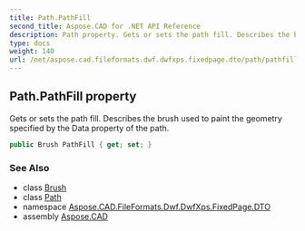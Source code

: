 ```yaml
---
title: Path.PathFill
second_title: Aspose.CAD for .NET API Reference
description: Path property. Gets or sets the path fill. Describes the brush used to paint the geometry specified by the Data property of the path
type: docs
weight: 140
url: /net/aspose.cad.fileformats.dwf.dwfxps.fixedpage.dto/path/pathfill/
---
```

## Path.PathFill property

Gets or sets the path fill. Describes the brush used to paint the geometry specified by the Data property of the path.

```csharp
public Brush PathFill { get; set; }
```

### See Also

* class [Brush](../../brush/)
* class [Path](../)
* namespace [Aspose.CAD.FileFormats.Dwf.DwfXps.FixedPage.DTO](../../../aspose.cad.fileformats.dwf.dwfxps.fixedpage.dto/)
* assembly [Aspose.CAD](../../../)


